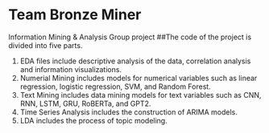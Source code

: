 # Team Bronze Miner
 Information Mining & Analysis Group project
##The code of the project is divided into five parts.

1. EDA files include descriptive analysis of the data, correlation analysis and information visualizations.
2. Numerial Mining includes models for numerical variables such as linear regression, logistic regression, SVM, and Random Forest.
3. Text Mining includes data mining models for text variables such as CNN, RNN, LSTM, GRU, RoBERTa, and GPT2.
4. Time Series Analysis includes the construction of ARIMA models.
5. LDA includes the process of topic modeling.

